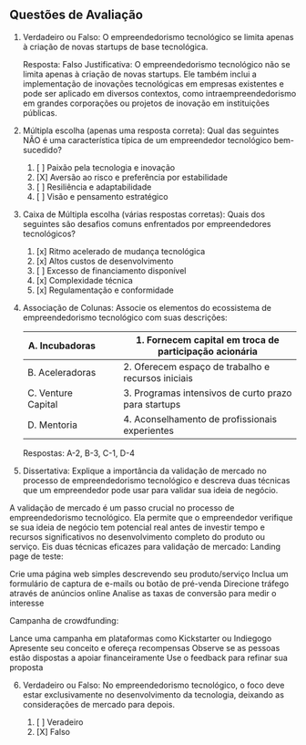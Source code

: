 ## Questões de Avaliação

1. Verdadeiro ou Falso: O empreendedorismo tecnológico se limita apenas à criação de novas startups de base tecnológica.

   Resposta: Falso
   Justificativa: O empreendedorismo tecnológico não se limita apenas à criação de novas startups. Ele também inclui a implementação de inovações tecnológicas em empresas existentes e pode ser aplicado em diversos contextos, como intraempreendedorismo em grandes corporações ou projetos de inovação em instituições públicas.

2. Múltipla escolha (apenas uma resposta correta): Qual das seguintes NÃO é uma característica típica de um empreendedor tecnológico bem-sucedido?

   1. [ ] Paixão pela tecnologia e inovação
   2. [X] Aversão ao risco e preferência por estabilidade
   3. [ ] Resiliência e adaptabilidade
   4. [ ] Visão e pensamento estratégico

   
3. Caixa de Múltipla escolha (várias respostas corretas): Quais dos seguintes são desafios comuns enfrentados por empreendedores tecnológicos?

   1. [x] Ritmo acelerado de mudança tecnológica
   2. [x] Altos custos de desenvolvimento
   3. [ ] Excesso de financiamento disponível
   4. [x] Complexidade técnica
   5. [x] Regulamentação e conformidade

   
4. Associação de Colunas: Associe os elementos do ecossistema de empreendedorismo tecnológico com suas descrições:

   | A. Incubadoras     |      |      | 1. Fornecem capital em troca de participação acionária |
   | ------------------ | ---- | ---- | ------------------------------------------------------ |
   | B. Aceleradoras    |      |      | 2. Oferecem espaço de trabalho e recursos iniciais     |
   | C. Venture Capital |      |      | 3. Programas intensivos de curto prazo para startups   |
   | D. Mentoria        |      |      | 4. Aconselhamento de profissionais experientes         |

   Respostas: A-2, B-3, C-1, D-4
   
5. Dissertativa: Explique a importância da validação de mercado no processo de empreendedorismo tecnológico e descreva duas técnicas que um empreendedor pode usar para validar sua ideia de negócio.

  A validação de mercado é um passo crucial no processo de empreendedorismo tecnológico. Ela permite que o empreendedor verifique se sua ideia de negócio tem potencial real antes de investir tempo e recursos significativos no desenvolvimento completo do produto ou serviço. Eis duas técnicas eficazes para validação de mercado:
Landing page de teste:

  Crie uma página web simples descrevendo seu produto/serviço
  Inclua um formulário de captura de e-mails ou botão de pré-venda
  Direcione tráfego através de anúncios online
  Analise as taxas de conversão para medir o interesse

Campanha de crowdfunding:

  Lance uma campanha em plataformas como Kickstarter ou Indiegogo
  Apresente seu conceito e ofereça recompensas
  Observe se as pessoas estão dispostas a apoiar financeiramente
  Use o feedback para refinar sua proposta
  
6. Verdadeiro ou Falso: No empreendedorismo tecnológico, o foco deve estar exclusivamente no desenvolvimento da tecnologia, deixando as considerações de mercado para depois.

   1. [ ] Veradeiro
   2. [X] Falso

 
